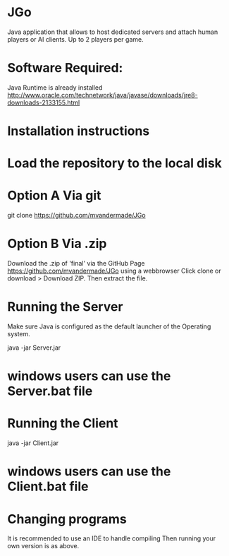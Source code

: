 # JGo
Java application that allows to host dedicated servers and attach human players or AI clients. Up to 2 players per game.

# Software Required:
Java Runtime is already installed
http://www.oracle.com/technetwork/java/javase/downloads/jre8-downloads-2133155.html

# Installation instructions

# Load the repository to the local disk
# Option A Via git
git clone https://github.com/mvandermade/JGo

# Option B Via .zip
Download the .zip of 'final' via the GitHub Page https://github.com/mvandermade/JGo using a webbrowser
Click clone or download > Download ZIP. Then extract the file.

# Running the Server
Make sure Java is configured as the default launcher of the Operating system.

java -jar Server.jar
# windows users can use the Server.bat file

# Running the Client
java -jar Client.jar
# windows users can use the Client.bat file

# Changing programs
It is recommended to use an IDE to handle compiling
Then running your own version is as above.

